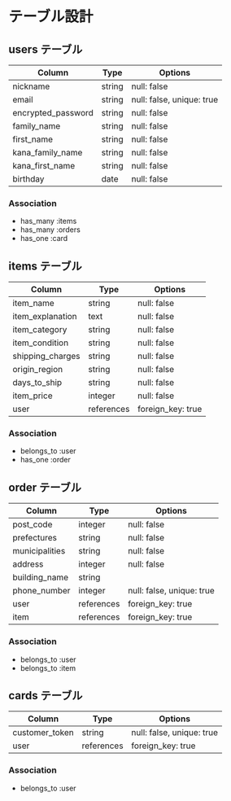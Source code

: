 # テーブル設計

## users テーブル

| Column             | Type   | Options                   |
| ------------------ | ------ | ------------------------- |
| nickname           | string | null: false               |
| email              | string | null: false, unique: true |
| encrypted_password | string | null: false               |
| family_name        | string | null: false               |
| first_name         | string | null: false               |
| kana_family_name   | string | null: false               |
| kana_first_name    | string | null: false               |
| birthday           | date   | null: false               |

### Association

- has_many :items
- has_many :orders
- has_one :card

## items テーブル

| Column           | Type       | Options           |
| ---------------- | ---------- | ----------------- |
| item_name        | string     | null: false       |
| item_explanation | text       | null: false       |
| item_category    | string     | null: false       |
| item_condition   | string     | null: false       |
| shipping_charges | string     | null: false       |
| origin_region    | string     | null: false       |
| days_to_ship     | string     | null: false       |
| item_price       | integer    | null: false       |
| user             | references | foreign_key: true |

### Association

- belongs_to :user
- has_one :order

## order テーブル

| Column         | Type       | Options                   |
| -------------- | ---------- | ------------------------- |
| post_code      | integer    | null: false               |
| prefectures    | string     | null: false               |
| municipalities | string     | null: false               |
| address        | integer    | null: false               |
| building_name  | string     |                           |
| phone_number   | integer    | null: false, unique: true |
| user           | references | foreign_key: true         |
| item           | references | foreign_key: true         |

### Association

- belongs_to :user
- belongs_to :item

## cards テーブル

| Column         | Type       | Options                   |
| -------------- | ---------- | ------------------------- |
| customer_token | string     | null: false, unique: true |
| user           | references | foreign_key: true         |

### Association

- belongs_to :user
